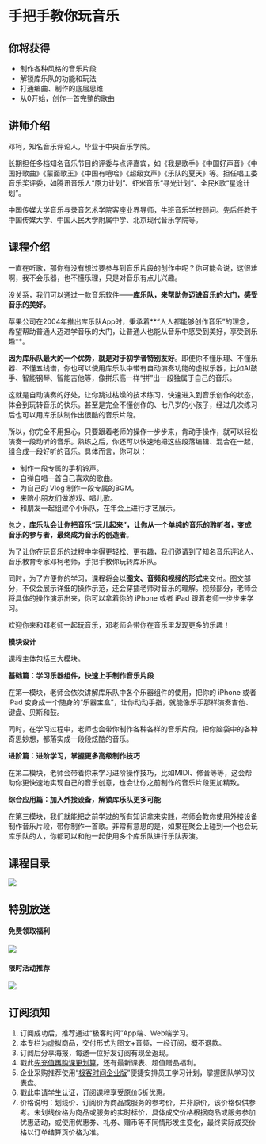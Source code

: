 # 手把手教你玩音乐

## 你将获得

*   制作各种风格的音乐片段
*   解锁库乐队的功能和玩法
*   打通编曲、制作的底层思维
*   从0开始，创作一首完整的歌曲

  

## 讲师介绍

邓柯，知名音乐评论人，毕业于中央音乐学院。

长期担任多档知名音乐节目的评委与点评嘉宾，如《我是歌手》《中国好声音》《中国好歌曲》《蒙面歌王》《中国有嘻哈》《超级女声》《乐队的夏天》等。担任唱工委音乐奖评委，如腾讯音乐人“原力计划”、虾米音乐“寻光计划”、全民K歌“星途计划”。

中国传媒大学音乐与录音艺术学院客座业界导师，牛班音乐学校顾问。先后任教于中国传媒大学、中国人民大学附属中学、北京现代音乐学院等。

  

## 课程介绍

一直在听歌，那你有没有想过要参与到音乐片段的创作中呢？你可能会说，这很难啊，我不会乐器，也不懂乐理，只是对音乐有点儿兴趣。

没关系，我们可以通过一款音乐软件——**库乐队，来帮助你迈进音乐的大门，感受音乐的美好。**

苹果公司在2004年推出库乐队App时，秉承着**“人人都能够创作音乐”的理念，希望帮助普通人迈进学音乐的大门，让普通人也能从音乐中感受到美好，享受到乐趣**。

**因为库乐队最大的一个优势，就是对于初学者特别友好**。即便你不懂乐理、不懂乐器、不懂五线谱，你也可以使用库乐队中带有自动演奏功能的虚拟乐器，比如AI鼓手、智能钢琴、智能吉他等，像拼乐高一样“拼”出一段独属于自己的音乐。

这就是自动演奏的好处，让你跳过枯燥的技术练习，快速进入到音乐创作的状态，体会到玩转音乐的快乐。甚至是完全不懂创作的、七八岁的小孩子，经过几次练习后也可以用库乐队制作出很酷的音乐片段。

所以，你完全不用担心，只要跟着老师的操作一步步来，肯动手操作，就可以轻松演奏一段动听的音乐。熟练之后，你还可以快速地把这些段落编辑、混合在一起，组合成一段好听的音乐。具体而言，你可以：

*   制作一段专属的手机铃声。
*   自弹自唱一首自己喜欢的歌曲。
*   为自己的 Vlog 制作一段专属的BGM。
*   来陪小朋友们做游戏、唱儿歌。
*   和朋友一起组建个小乐队，在年会上进行才艺展示。

总之，**库乐队会让你把音乐“玩儿起来”，让你从一个单纯的音乐的聆听者，变成音乐的参与者，最终成为音乐的创造者**。

为了让你在玩音乐的过程中学得更轻松、更有趣，我们邀请到了知名音乐评论人、音乐教育专家邓柯老师，手把手教你玩转库乐队。

同时，为了方便你的学习，课程将会以**图文、音频和视频的形式**来交付。图文部分，不仅会展示详细的操作示范，还会穿插老师对音乐的理解。视频部分，老师会将具体的操作演示出来，你可以拿着你的 iPhone 或者 iPad 跟着老师一步步来学习。

欢迎你来和邓老师一起玩音乐，邓老师会带你在音乐里发现更多的乐趣！

**模块设计**

课程主体包括三大模块。

**基础篇：学习乐器组件，快速上手制作音乐片段**

在第一模块，老师会依次讲解库乐队中各个乐器组件的使用，把你的 iPhone 或者 iPad 变身成一个随身的“乐器宝盒”，让你动动手指，就能像乐手那样演奏吉他、键盘、贝斯和鼓。

同时，在学习过程中，老师也会带你制作各种各样的音乐片段，把你脑袋中的各种奇思妙想，都落实成一段段炫酷的音乐。

**进阶篇：进阶学习，掌握更多高级制作技巧**

在第二模块，老师会带着你来学习进阶操作技巧，比如MIDI、修音等等，这会帮助你更快速地实现自己的音乐创意，也会让你之前制作的音乐片段更加精致。

**综合应用篇：加入外接设备，解锁库乐队更多可能**

在第三模块，我们就能把之前学过的所有知识拿来实践，老师会教你使用外接设备制作音乐片段，带你制作一首歌。非常有意思的是，如果在聚会上碰到一个也会玩库乐队的人，你都可以和他一起使用多个库乐队进行乐队表演。

  

## 课程目录

![](https://static001.geekbang.org/resource/image/0f/e1/0f0e0cacdee4088146c02d726de10ce1.jpg)

  

## 特别放送

#### 免费领取福利

[![](https://static001.geekbang.org/resource/image/69/dc/69c52d08278a2164dc5b061ba342a5dc.jpg?wh=960x301)](https://time.geekbang.org/article/427012)

  

#### 限时活动推荐

[![](https://static001.geekbang.org/resource/image/67/a0/6720f5d50b4b38abbf867facdef728a0.png?wh=1035x360)](https://shop18793264.m.youzan.com/wscgoods/detail/2fmoej9krasag5p?dc_ps=2913145716543073286.200001)

  

## 订阅须知

1.  订阅成功后，推荐通过“极客时间”App端、Web端学习。
2.  本专栏为虚拟商品，交付形式为图文+音频，一经订阅，概不退款。
3.  订阅后分享海报，每邀一位好友订阅有现金返现。
4.  戳此[先充值再购课更划算](https://shop18793264.m.youzan.com/wscgoods/detail/2fmoej9krasag5p?scan=1&activity=none&from=kdt&qr=directgoods_1541158976&shopAutoEnter=1)，还有最新课表、超值赠品福利。
5.  企业采购推荐使用“[极客时间企业版](https://b.geekbang.org/?utm_source=geektime&utm_medium=columnintro&utm_campaign=newregister&gk_source=2021020901_gkcolumnintro_newregister)”便捷安排员工学习计划，掌握团队学习仪表盘。
6.  戳此[申请学生认证](https://promo.geekbang.org/activity/student-certificate?utm_source=geektime&utm_medium=caidanlan1)，订阅课程享受原价5折优惠。
7.  价格说明：划线价、订阅价为商品或服务的参考价，并非原价，该价格仅供参考。未划线价格为商品或服务的实时标价，具体成交价格根据商品或服务参加优惠活动，或使用优惠券、礼券、赠币等不同情形发生变化，最终实际成交价格以订单结算页价格为准。
